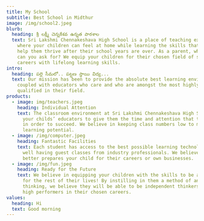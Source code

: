 ```yaml
---
title: My School
subtitle: Best School in Midthur
image: /img/school2.jpeg
blurb:
  heading: శ్రీ లక్ష్మీ చెన్నకేశవ ఉన్నత పాఠశాల
  text: Sri Lakshmi Chennakeshava High School is a place of teaching excellence,
    where your children can feel at home while learning the skills that will
    help them thrive after their school years are over. As a parent, what more
    can you ask for? We equip your children for their chosen field of study and
    careers with lifelong learning skills.
intro:
  heading: పల్లె సీమలో.. పట్టణ స్థాయి విద్య...
  text: Our mission has been to provide the absolute best learning environment,
    coupled with educators who care and who are amongst the most highly
    qualified in their field.
products:
  - image: img/teachers.jpeg
    heading: Individual Attention
    text: The classroom environment at Sri Lakshmi Chennakeshava High School allows
      your childs’ educators to give them the time and attention that they need
      in order to succeed. We believe in keeping class numbers low to maximum
      learning potential.
  - image: /img/computer.jpeg
    heading: Fantastic Facilities
    text: Each student has access to the best possible learning technologies, as
      well having guest classes from industry professionals. We believe this
      better prepares your child for their careers or own businesses.
  - image: /img/fun.jpeg
    heading: Ready for the Future
    text: We believe in equipping your children with the skills to be able to learn
      for the rest of their lives! By instilling in them a method of analytical
      thinking, we believe they will be able to be independent thinkers and be
      high performers in their chosen careers.
values:
  heading: Hi
  text: Good morning
---
```

